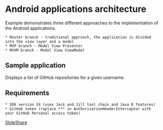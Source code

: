 # Android applications architecture 

Example demonstrates three different approaches to the implementation of the Android applications.

    * Master branch - traditional approach, the application is divided into the view layer and a model
    * MVP branch - Model View Presenter
    * MVVM branch - Model View ViewModel

## Sample application

Displays a list of GitHub repositories for a given username. 

## Requirements

    * SDK version 24 (uses Jack and Jill tool chain and Java 8 features)
    * GitHub token (replace *** in AuthorizationHeaderInterceptor with your GitHub Personal access token)

[SlideShare](http://www.slideshare.net/sagespl/architektura-aplikacji-android)